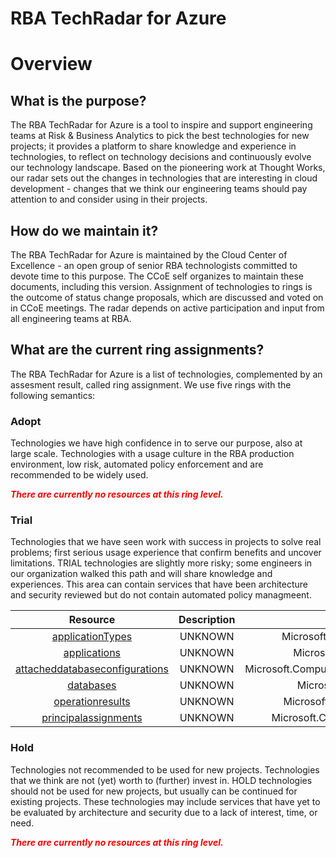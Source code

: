 
RBA TechRadar for Azure
=======================

# Overview

## What is the purpose?


The RBA TechRadar for Azure is a tool to inspire and support engineering teams at Risk & Business Analytics to pick the best technologies for new projects; it provides a platform to share knowledge and experience in technologies, to reflect on technology decisions and continuously evolve our technology landscape.  Based on the pioneering work at Thought Works, our radar sets out the changes in technologies that are interesting in cloud development - changes that we think our engineering teams should pay attention to and consider using in their projects.
## How do we maintain it?


The RBA TechRadar for Azure is maintained by the Cloud Center of Excellence - an open group of senior RBA technologists committed to devote time to this purpose.  The CCoE self organizes to maintain these documents, including this version.  Assignment of technologies to rings is the outcome of status change proposals, which are discussed and voted on in CCoE meetings.  The radar depends on active participation and input from all engineering teams at RBA.
## What are the current ring assignments?


The RBA TechRadar for Azure is a list of technologies, complemented by an assesment result, called ring assignment.  We use five rings with the following semantics:
### Adopt


Technologies we have high confidence in to serve our purpose, also at large scale.  Technologies with a usage culture in the RBA production environment, low risk, automated policy enforcement and are recommended to be widely used.  
  
***<font color="red"> There are currently no resources at this ring level. </font>***
### Trial


Technologies that we have seen work with success in projects to solve real problems;  first serious usage experience that confirm benefits and uncover limitations.  TRIAL technologies are slightly more risky; some engineers in our organization walked this path and will share knowledge and experiences.  This area can contain services that have been architecture and security reviewed but do not contain automated policy managmeent.  

|Resource|Description|Path|Status|
| :---: | :---: | :---: | :---: |
|[applicationTypes](https://github.com/openrba/python-azure-techradar/Microsoft.Compute/clusters/applicationTypes/README.md)|UNKNOWN|Microsoft.Compute/clusters/applicationTypes|TRIAL|
|[applications](https://github.com/openrba/python-azure-techradar/Microsoft.Compute/clusters/applications/README.md)|UNKNOWN|Microsoft.Compute/clusters/applications|TRIAL|
|[attacheddatabaseconfigurations](https://github.com/openrba/python-azure-techradar/Microsoft.Compute/clusters/attacheddatabaseconfigurations/README.md)|UNKNOWN|Microsoft.Compute/clusters/attacheddatabaseconfigurations|TRIAL|
|[databases](https://github.com/openrba/python-azure-techradar/Microsoft.Compute/clusters/databases/README.md)|UNKNOWN|Microsoft.Compute/clusters/databases|TRIAL|
|[operationresults](https://github.com/openrba/python-azure-techradar/Microsoft.Compute/clusters/operationresults/README.md)|UNKNOWN|Microsoft.Compute/clusters/operationresults|TRIAL|
|[principalassignments](https://github.com/openrba/python-azure-techradar/Microsoft.Compute/clusters/principalassignments/README.md)|UNKNOWN|Microsoft.Compute/clusters/principalassignments|TRIAL|

### Hold


Technologies not recommended to be used for new projects. Technologies that we think are not (yet) worth to (further) invest in.  HOLD technologies should not be used for new projects, but usually can be continued for existing projects.  These technologies may include services that have yet to be evaluated by architecture and security due to a lack of interest, time, or need.  
  
***<font color="red"> There are currently no resources at this ring level. </font>***